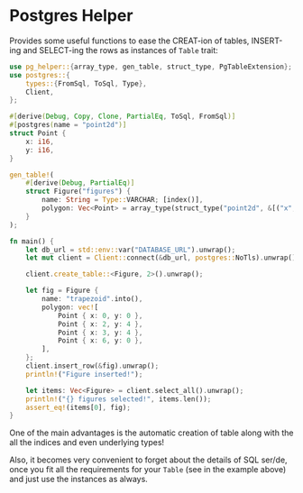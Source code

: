 # Postgres Helper

Provides some useful functions to ease the CREAT-ion of tables,
INSERT-ing and SELECT-ing the rows as instances of `Table` trait:


```rust
use pg_helper::{array_type, gen_table, struct_type, PgTableExtension};
use postgres::{
    types::{FromSql, ToSql, Type},
    Client,
};

#[derive(Debug, Copy, Clone, PartialEq, ToSql, FromSql)]
#[postgres(name = "point2d")]
struct Point {
    x: i16,
    y: i16,
}

gen_table!(
    #[derive(Debug, PartialEq)]
    struct Figure("figures") {
        name: String = Type::VARCHAR; [index()],
        polygon: Vec<Point> = array_type(struct_type("point2d", &[("x", Type::INT2), ("y", Type::INT2)])),
    }
);

fn main() {
    let db_url = std::env::var("DATABASE_URL").unwrap();
    let mut client = Client::connect(&db_url, postgres::NoTls).unwrap();

    client.create_table::<Figure, 2>().unwrap();

    let fig = Figure {
        name: "trapezoid".into(),
        polygon: vec![
            Point { x: 0, y: 0 },
            Point { x: 2, y: 4 },
            Point { x: 3, y: 4 },
            Point { x: 6, y: 0 },
        ],
    };
    client.insert_row(&fig).unwrap();
    println!("Figure inserted!");

    let items: Vec<Figure> = client.select_all().unwrap();
    println!("{} figures selected!", items.len());
    assert_eq!(items[0], fig);
}
```


One of the main advantages is the automatic creation of table along with the
all the indices and even underlying types!

Also, it becomes very convenient to forget about the details of SQL ser/de,
once you fit all the requirements for your `Table` (see in the example above)
and just use the instances as always.
